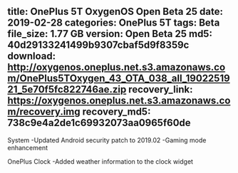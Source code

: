 title: OnePlus 5T OxygenOS Open Beta 25
date: 2019-02-28
categories: OnePlus 5T
tags: Beta
file_size: 1.77 GB
version: Open Beta 25
md5: 40d29133241499b9307cbaf5d9f8359c
download: http://oxygenos.oneplus.net.s3.amazonaws.com/OnePlus5TOxygen_43_OTA_038_all_1902251921_5e70f5fc822746ae.zip
recovery_link: https://oxygenos.oneplus.net.s3.amazonaws.com/recovery.img
recovery_md5: 738c9e4a2de1c69932073aa0965f60de
---
System
-Updated Android security patch to 2019.02
-Gaming mode enhancement

OnePlus Clock
-Added weather information to the clock widget
